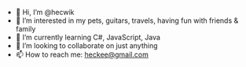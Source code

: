 - 👋 Hi, I’m @hecwik
- 👀 I’m interested in my pets, guitars, travels, having fun with friends & family
- 🌱 I’m currently learning C#, JavaScript, Java
- 💞️ I’m looking to collaborate on just anything
- 📫 How to reach me: heckee@gmail.com

<!---
hecwik/hecwik is a ✨ special ✨ repository because its `README.md` (this file) appears on your GitHub profile.
You can click the Preview link to take a look at your changes.
--->
